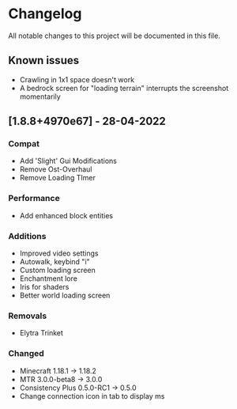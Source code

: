 Changelog
=========

All notable changes to this project will be documented in this file.

## Known issues
- Crawling in 1x1 space doesn't work
-  A bedrock screen for "loading terrain" interrupts the screenshot momentarily

## [1.8.8+4970e67] - 28-04-2022
### Compat
- Add 'Slight' Gui Modifications
- Remove Ost-Overhaul
- Remove Loading TImer

### Performance
- Add enhanced block entities

### Additions
- Improved video settings
- Autowalk, keybind "i"
- Custom loading screen
- Enchantment lore
- Iris for shaders
- Better world loading screen

### Removals
- Elytra Trinket

### Changed
- Minecraft 1.18.1 -> 1.18.2
- MTR 3.0.0-beta8 -> 3.0.0 
- Consistency Plus 0.5.0-RC1 -> 0.5.0
- Change connection icon in tab to display ms
